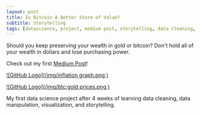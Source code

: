 ```yaml
---
layout: post
title: Is Bitcoin A Better Store of Value? 
subtitle: Storytelling
tags: [datascience, project, medium post, storytelling, data cleaning, visualization]
---
```

Should you keep preserving your wealth in gold or bitcoin? Don't hold all of your wealth in dollars and lose purchasing power.

Check out my first [Medium Post](https://medium.com/@malex140/is-bitcoin-a-better-store-of-value-477b3e369073)!

[![GitHub Logo](/img/inflation graph.png	)](https://medium.com/@malex140/is-bitcoin-a-better-store-of-value-477b3e369073)

[![GitHub Logo](/img/btc:gold prices.png	)](https://medium.com/@malex140/is-bitcoin-a-better-store-of-value-477b3e369073)


My first data science project after 4 weeks of learning data cleaning, data manipulation, visualization, and storytelling.
